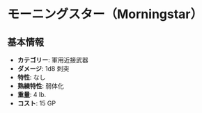 # モーニングスター（Morningstar）

## 基本情報
- **カテゴリー**: 軍用近接武器
- **ダメージ**: 1d8 刺突
- **特性**: なし
- **熟練特性**: 弱体化
- **重量**: 4 lb.
- **コスト**: 15 GP
